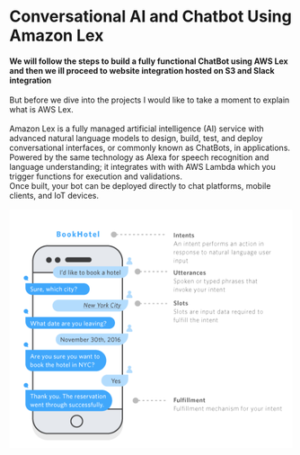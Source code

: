 <h1>Conversational AI and Chatbot Using Amazon Lex</h1>
<h4>We will follow the steps to build a fully functional ChatBot using AWS Lex and then we ill proceed to website integration hosted on S3 and Slack integration</h4>
<p>But before we dive into the projects I would like to take a moment to explain what is AWS Lex.<br>
<br>
Amazon Lex is a fully managed artificial intelligence (AI) service with advanced natural language models to design, build, test, and deploy conversational interfaces, or commonly known as ChatBots, in   applications. <br>
Powered by the same technology as Alexa for speech recognition and language understanding; it integrates with with AWS Lambda which you trigger functions for execution and validations.<br>
Once built, your bot can be deployed directly to chat platforms, mobile clients, and IoT devices.<br>
<br>
<img src="pictures/lexamazon.png" alt="awslex">
</p>
